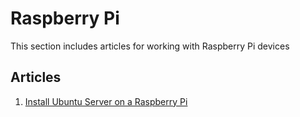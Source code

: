 # Raspberry Pi

This section includes articles for working with Raspberry Pi devices

## Articles

1. [Install Ubuntu Server on a Raspberry Pi](InstallUbuntuOnRaspberryPi.md)
